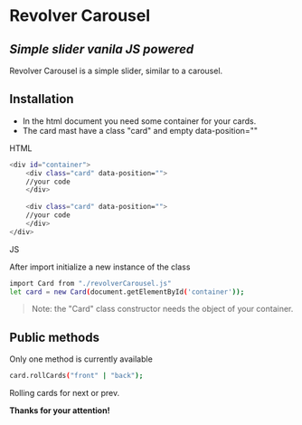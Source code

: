 # Revolver Carousel
## _Simple slider vanila JS powered_

Revolver Carousel is a simple slider, similar to a carousel.

## Installation
- In the html document you need some container for your cards.
- The card mast have a class "card" and empty data-position=""

HTML
```sh
<div id="container"> 
    <div class="card" data-position="">
    //your code
    </div>
    
    <div class="card" data-position="">
    //your code
    </div>
</div>
```

JS

After impоrt initialize a new instance of the class

```sh
import Card from "./revolverCarousel.js"
let card = new Card(document.getElementById('container'));
```
> Note: the "Card" class constructor needs the object of your container.


## Public methods

Оnly one method is currently available

```sh
card.rollCards("front" | "back"); 
```
Rolling cards for next or prev.

**Thanks for your attention!**